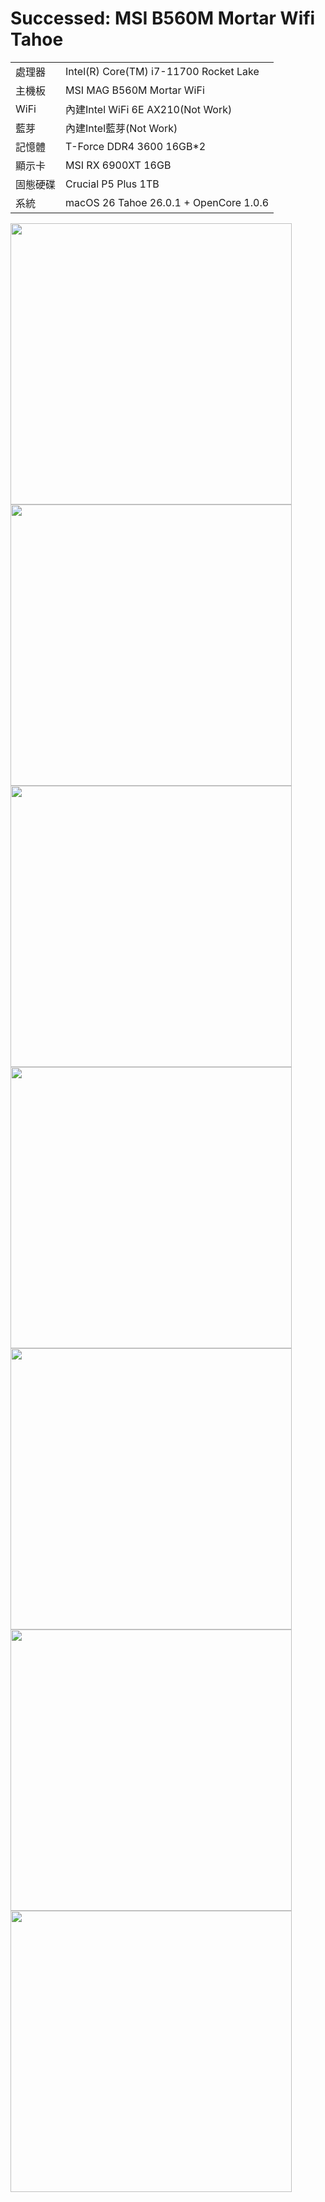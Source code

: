 # Successed: MSI B560M Mortar Wifi Tahoe
<table>
  <tr>
    <td>處理器</td><td>Intel(R) Core(TM) i7-11700 Rocket Lake</td>
  </tr>
  <tr>
    <td>主機板</td><td>MSI MAG B560M Mortar WiFi</td>
  </tr>
  <tr>
    <td>WiFi</td><td>內建Intel WiFi 6E AX210(Not Work)</td>
  </tr>
  <tr>
    <td>藍芽</td><td>內建Intel藍芽(Not Work)</td>
  </tr>
  <tr>  
    <td>記憶體</td><td>T-Force DDR4 3600 16GB*2</td>
  </tr>
  <tr>
    <td>顯示卡</td><td>MSI RX 6900XT 16GB</td>
  </tr>
  <tr>  
    <td>固態硬碟</td><td>Crucial P5 Plus 1TB</td>
  </tr>
  <tr>
    <td>系統</td><td>macOS 26 Tahoe 26.0.1 + OpenCore 1.0.6</td>
  </tr>  
</table>
<img width="450" src="https://user-images.githubusercontent.com/79300809/202950638-e8667af1-003b-48ff-9f86-743adab4b9bf.png"><br>


<img width="450" src="https://github.com/michelle0812/MAG-B560M-MORTAR-WIFI-11700-Sonoma/assets/79300809/762e297f-9463-4d4e-a3ac-df3d9570e55d">
<img width="450" src="https://github.com/michelle0812/MAG-B560M-MORTAR-WIFI-11700-Sonoma/assets/79300809/b1e4b4d8-3c49-4b8d-b6c6-16f92fa6afa0"><br>
<img width="450" src="https://github.com/michelle0812/MAG-B560M-MORTAR-WIFI-11700-Sonoma/assets/79300809/e8acbff5-6afc-4eda-93a6-2f3cea6fe031">
<img width="450" src="https://github.com/michelle0812/MAG-B560M-MORTAR-WIFI-11700-Sonoma/assets/79300809/fe140b87-7ad5-4425-bb51-dbad7fb1c1b3"><br>
<img width="450" src="https://github.com/michelle0812/MAG-B560M-MORTAR-WIFI-11700-Sonoma/assets/79300809/726f517c-8feb-4a26-8694-d8ffbf385018">
<img width="450" src="https://github.com/michelle0812/MAG-B560M-MORTAR-WIFI-11700-Sonoma/assets/79300809/d02b99ec-81b6-4001-8a69-be6ac2d78d51"><br>



